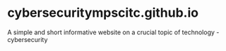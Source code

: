 # cybersecuritympscitc.github.io
A simple and short informative website on a crucial topic of technology - cybersecurity

